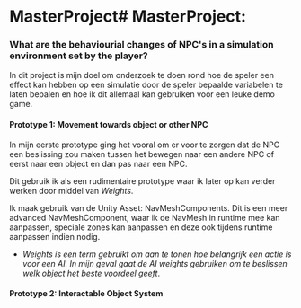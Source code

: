 # MasterProject# MasterProject: 
### What are the behaviourial changes of NPC's in a simulation environment set by the player?
In dit project is mijn doel om onderzoek te doen rond hoe de speler een effect kan hebben op een simulatie door de speler bepaalde variabelen te laten bepalen en hoe ik dit allemaal kan gebruiken voor een leuke demo game.

#### Prototype 1: Movement towards object or other NPC
In mijn eerste prototype ging het vooral om er voor te zorgen dat de NPC een beslissing zou maken tussen het bewegen naar een andere NPC of eerst naar een object en dan pas naar een NPC.

Dit gebruik ik als een rudimentaire prototype waar ik later op kan verder werken door middel van *Weights*. 

Ik maak gebruik van de Unity Asset: NavMeshComponents. Dit is een meer advanced NavMeshComponent, waar ik de NavMesh in runtime mee kan aanpassen, speciale zones kan aanpassen
en deze ook tijdens runtime aanpassen indien nodig.

* *Weights is een term gebruikt om aan te tonen hoe belangrijk een actie is voor een AI. In mijn geval gaat de AI weights gebruiken om te beslissen welk object het beste voordeel geeft*.


#### Prototype 2: Interactable Object System
